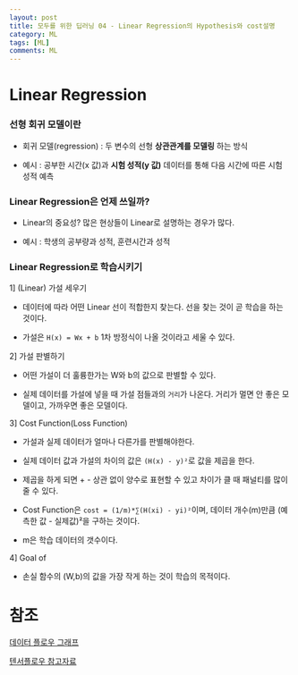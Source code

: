 ```yaml
---
layout: post
title: 모두를 위한 딥러닝 04 - Linear Regression의 Hypothesis와 cost설명
category: ML
tags: [ML]
comments: ML
---
```


# Linear Regression

### 선형 회귀 모델이란

- 회귀 모델(regression) : 두 변수의 선형 **상관관계를 모델링** 하는 방식

- 예시 : 공부한 시간(x 값)과 **시험 성적(y 값)** 데이터를 통해 다음 시간에 따른 시험 성적 예측

### Linear Regression은 언제 쓰일까?

- Linear의 중요성? 많은 현상들이 Linear로 설명하는 경우가 많다.

- 예시 : 학생의 공부량과 성적, 훈련시간과 성적

### Linear Regression로 학습시키기

1] (Linear) 가설 세우기

- 데이터에 따라 어떤 Linear 선이 적합한지 찾는다. 선을 찾는 것이 곧 학습을 하는 것이다.

- 가설은 `H(x) = Wx + b` 1차 방정식이 나올 것이라고 세울 수 있다. 

2] 가설 판별하기

- 어떤 가설이 더 훌륭한가는 W와 b의 값으로 판별할 수 있다.

- 실제 데이터를 가설에 넣을 때 가설 점들과의 `거리`가 나온다. 거리가 멀면 안 좋은 모델이고, 가까우면 좋은 모델이다.

3] Cost Function(Loss Function)

- 가설과 실제 데이터가 얼마나 다른가를 판별해야한다.

- 실제 데이터 값과 가설의 차이의 값은 `(H(x) - y)²`로 값을 제곱을 한다.

- 제곱을 하게 되면  + - 상관 없이 양수로 표현할 수 있고 차이가 클 때 패널티를 많이 줄 수 있다.

- Cost Function은 `cost = (1/m)*∑(H(xi) - yi)²`이며, 데이터 개수(m)만큼 (예측한 값 - 실제값)²을 구하는 것이다.

- m은 학습 데이터의 갯수이다. 

4] Goal of 

- 손실 함수의 (W,b)의 값을 가장 작게 하는 것이 학습의 목적이다.


# 참조
[데이터 플로우 그래프](https://yamerong.tistory.com/40)

[텐서플로우 참고자료](https://github.com/hunkim/DeepLearningZeroToAll/tree/master/tf2)